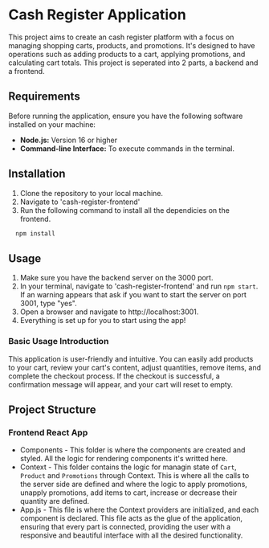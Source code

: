 
# Cash Register Application
This project aims to create an cash register platform with a focus on managing shopping carts, products, and promotions. It's designed to have operations such as adding products to a cart, applying promotions, and calculating cart totals. This project is seperated into 2 parts, a backend and a frontend.


## Requirements

Before running the application, ensure you have the following software installed on your machine:

- **Node.js:** Version 16 or higher
- **Command-line Interface:** To execute commands in the terminal.

## Installation
1. Clone the repository to your local machine.
2. Navigate to 'cash-register-frontend'
3. Run the following command to install all the dependicies on the frontend.
```bash
  npm install
```

## Usage

1. Make sure you have the backend server on the 3000 port.
2. In your terminal, navigate to 'cash-register-frontend' and run `npm start`. If an warning appears that ask if you want to start the server on port 3001, type "yes".
3. Open a browser and navigate to http://localhost:3001.
3. Everything is set up for you to start using the app!

### Basic Usage Introduction
This application is user-friendly and intuitive. You can easily add products to your cart, review your cart's content, adjust quantities, remove items, and complete the checkout process. If the checkout is successful, a confirmation message will appear, and your cart will reset to empty.

## Project Structure

### Frontend React App
- Components - This folder is where the components are created and styled. All the logic for rendering components it's writted here.
- Context - This folder contains the logic for managin state of `Cart`, `Product` and `Promotions` through Context. This is where all the calls to the server side are defined and where the logic to apply promotions, unapply promotions, add items to cart, increase or decrease their quantity are defined.
- App.js - This file is where the Context providers are initialized, and each component is declared. This file acts as the glue of the application, ensuring that every part is connected, providing the user with a responsive and beautiful interface with all the desired functionality.
